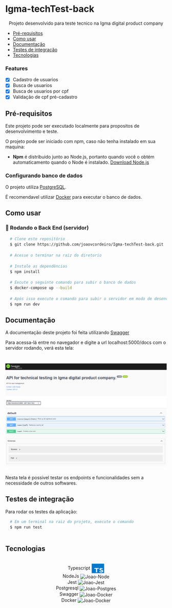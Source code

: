 # Igma-techTest-back
<p align="center">Projeto desenvolvido para teste tecnico na Igma digital product company</p>

<!--ts-->
   * [Pré-requisitos](#pré-requisitos)
   * [Como usar](#como-usar)
   * [Documentação](#documentação)
   * [Testes de integração](#testes-de-integração)
   * [Tecnologias](#tecnologias)
<!--te-->

### Features

- [x] Cadastro de usuarios
- [x] Busca de usuarios
- [x] Busca de usuarios por cpf
- [x] Validação de cpf pré-cadastro

## Pré-requisitos
Este projeto pode ser executado localmente para propositos de desenvolvimento e teste.

O projeto pode ser iniciado com npm, caso não tenha instalado em sua maquina:
* **Npm** é distribuido junto ao Node.js, portanto quando você o obtém automaticamento quando o Node é instalado. [Download Node.js](https://nodejs.org/en/download/)

### Configurando banco de dados

O projeto utiliza [PostgreSQL](https://www.postgresql.org).

É recomendavel utilizar [Docker](https://www.docker.com) para executar o banco de dados.

## Como usar

### 🎲 Rodando o Back End (servidor)

```bash
  # Clone este repositório
  $ git clone https://github.com/joaovcordeiro/Igma-techTest-back.git
  
  # Acesse o terminar na raiz do diretorio
  
  # Instale as dependências
  $ npm install
  
  # Excute o seguinte comando para subir o banco de dados
  $ docker-compose up --build
  
  # Após isso execute o comando para subir o servidor em modo de desenvolvimento na porta 5000
  $ npm run dev
```

## Documentação

   A documentação deste projeto foi feita utilizando [Swagger](https://swagger.io)
  
  Para acessa-lá entre no navegador e digite a url localhost:5000/docs com o servidor rodando, verá esta tela:
  
  <h1 align="center">
  <img alt="Swagger" title="#Swagger" src="/assets/swagger.png" />
  </h1>
  
  Nesta tela é possivel testar os endpoints e funcionalidades sem a necessidade de outros softwares.
  
## Testes de integração
  Para rodar os testes da aplicação:
  
```bash
  # Em um terminal na raiz do projeto, execute o comando
  $ npm run test
  
```

## Tecnologias
<div  align="center" style="display: flex-start"><br>
  <div>Typescript <img align="center" alt="Joao-Ts" height="30" width="40" src="https://raw.githubusercontent.com/devicons/devicon/master/icons/typescript/typescript-plain.svg"></div>
   <div>NodeJs <img align="center" alt="Joao-Node" height="30" width="40" src="https://user-images.githubusercontent.com/25181517/183568594-85e280a7-0d7e-4d1a-9028-c8c2209e073c.png" /></div>
   <div>Jest <img align="center" alt="Joao-Jest" height="30" width="40" src="https://cdn.jsdelivr.net/gh/devicons/devicon/icons/jest/jest-plain.svg"></div>
   <div>Postgresql  <img align="center" alt="Joao-Postgres" height="30" width="40" src="https://cdn.jsdelivr.net/gh/devicons/devicon/icons/postgresql/postgresql-original.svg" /></div>
<div>Swagger  <img align="center" alt="Joao-Docker" height="30" width="40" src="https://user-images.githubusercontent.com/25181517/186711335-a3729606-5a78-4496-9a36-06efcc74f800.png" /></div>
  <div>Docker   <img align="center" alt="Joao-Docker" height="30" width="40" src="https://cdn.jsdelivr.net/gh/devicons/devicon/icons/docker/docker-plain-wordmark.svg" />
</div>
  
  
  
 
 
  
</div>
